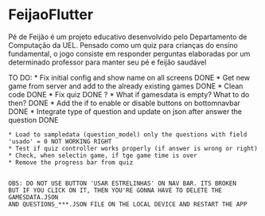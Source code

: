 # FeijaoFlutter

Pé de Feijão é um projeto educativo desenvolvido pelo Departamento de Computação da UEL. Pensado como um quiz para crianças do ensino fundamental, o jogo consiste em responder perguntas elaboradas por um determinado professor para manter seu pé e feijão saudável

TO DO:
    * Fix initial config and show name on all screens DONE
    * Get new game from server and add to the already existing games DONE
    * Clean code DONE
    * Fix quiz DONE ?
    * What if gamesdata is empty? What to do then? DONE
    * Add the if to enable or disable buttons on bottomnavbar DONE
    * Integrate type of question and update on json after answer the question DONE

    * Load to sampledata (question_model) only the questions with field 'usado' = 0 NOT WORKING RIGHT
    * Test if quiz controller works properly (if answer is wrong or right)
    * Check, when selectin game, if tge game time is over 
    * Remove the progress bar from quiz
    

    OBS: DO NOT USE BUTTON 'USAR ESTRELINHAS' ON NAV BAR. ITS BROKEN
    BUT IF YOU CLICK ON IT, THEN YOU'RE GONNA HAVE TO DELETE THE GAMESDATA.JSON
    AND QUESTIONS_***.JSON FILE ON THE LOCAL DEVICE AND RESTART THE APP
